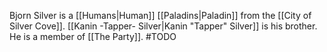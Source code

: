 
Bjorn Silver is a [[Humans|Human]] [[Paladins|Paladin]] from the [[City of Silver Cove]]. [[Kanin -Tapper- Silver|Kanin "Tapper" Silver]] is his brother. He is a member of [[The Party]]. #TODO

